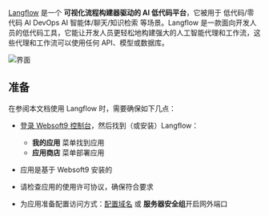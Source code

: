 [Langflow](https://www.langflow.org) 是一个 **可视化流程构建器驱动的 AI 低代码平台**，它被用于 低代码/零代码 AI DevOps AI 智能体/聊天/知识检索  等场景。Langflow 是一款面向开发人员的低代码工具，它能让开发人员更轻松地构建强大的人工智能代理和工作流，这些代理和工作流可以使用任何 API、模型或数据库。


![界面](http://libs.websoft9.com/Websoft9/DocsPicture/zh/langflow/langflow-gui-websoft9.png)


## 准备

在参阅本文档使用 Langflow 时，需要确保如下几点：

- [登录 Websoft9 控制台](./login-console)，然后找到（或安装）Langflow：
  - **我的应用** 菜单找到应用 
  - **应用商店** 菜单部署应用

- 应用是基于 Websoft9 安装的

- 请检查应用的使用许可协议，确保符合要求


- 为应用准备配置访问方式：[配置域名](./domain-set) 或 **服务器安全组**开启网外端口